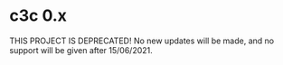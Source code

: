 # c3c 0.x

THIS PROJECT IS DEPRECATED! No new updates will be made, and no support will be given after 15/06/2021.
